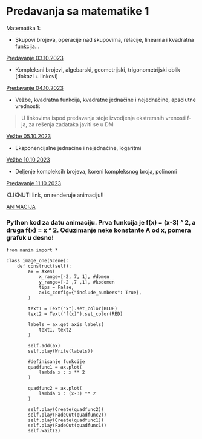 # Predavanja sa matematike 1

Matematika 1: 
- Skupovi brojeva, operacije nad skupovima, relacije, linearna i kvadratna funkcija...

[Predavanje 03.10.2023](https://drive.google.com/file/d/14UsH3bBysQAlv6kSk7i8S985p8x5oelv/view?usp=sharing)

- Kompleksni brojevi, algebarski, geometrijski, trigonometrijski oblik (dokazi + linkovi)

[Predavanje 04.10.2023](https://drive.google.com/file/d/1u3ivMbaKPpEGyHOWy-zSIf8ETCOpkgWr/view?usp=sharing)

- Vežbe, kvadratna funkcija, kvadratne jednačine i nejednačine, apsolutne vrednosti:
> U linkovima ispod predavanja stoje izvodjenja ekstremnih vrenosti f-ja, za rešenja zadataka javiti se u DM

[Vežbe 05.10.2023](https://drive.google.com/file/d/1eEONHCBsqQQ7j3Kbu5hlkIjvsfnSczOT/view?usp=sharing)

- Eksponencijalne jednačine i nejednačine, logaritmi

[Vežbe 10.10.2023](https://drive.google.com/file/d/1ostvISTJ_Or0rHqe02AW3-yG8hcrWUOk/view?usp=sharing)

- Deljenje kompleksih brojeva, koreni kompleksnog broja, polinomi

[Predavanje 11.10.2023](https://drive.google.com/file/d/1oPGEKwi3swQr0uM4w29YDsfMLUqkyMWT/view?usp=sharing)

KLIKNUTI link, on renderuje animaciju!!

[ANIMACIJA](https://github.com/swagineering/swagineering.github.io/assets/142833312/ddfc3191-57a7-4675-9921-f63ecef36bc4)

### Python kod za datu animaciju. Prva funkcija je f(x) = (x-3) ^ 2, a druga f(x) = x ^ 2. Oduzimanje neke konstante A od x, pomera grafuk u desno!

```
from manim import *

class image_one(Scene):
    def construct(self):
        ax = Axes(
            x_range=[-2, 7, 1], #domen
            y_range=[-2 ,7 ,1], #kodomen
            tips = False,
            axis_config={"include_numbers": True},
        )

        text1 = Text("x").set_color(BLUE)
        text2 = Text("f(x)").set_color(RED)

        labels = ax.get_axis_labels(
            text1, text2
        )

        self.add(ax)
        self.play(Write(labels))

        #definisanje funkcije
        quadfunc1 = ax.plot(
            lambda x : x ** 2
        )

        quadfunc2 = ax.plot(
            lambda x : (x-3) ** 2
        )
        
        self.play(Create(quadfunc2))
        self.play(FadeOut(quadfunc2))
        self.play(Create(quadfunc1))
        self.play(FadeOut(quadfunc1))
        self.wait(2)
```


